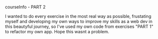 courseInfo - PART 2

I wanted to do every exercise in the most real way as possible, frustating myself and developing my own ways to improve my skills as a web dev in this beautyful journey, so I've used my own code from exercises "PART 1" to refactor my own app. Hope this wasnt a problem.
